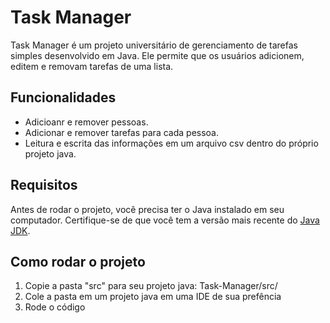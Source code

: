 # Task Manager

Task Manager é um projeto universitário de gerenciamento de tarefas simples desenvolvido em Java. Ele permite que os usuários adicionem, editem e removam tarefas de uma lista.

## Funcionalidades

- Adicioanr e remover pessoas.
- Adicionar e remover tarefas para cada pessoa.
- Leitura e escrita das informações em um arquivo csv dentro do próprio projeto java.

## Requisitos

Antes de rodar o projeto, você precisa ter o Java instalado em seu computador. Certifique-se de que você tem a versão mais recente do [Java JDK](https://www.oracle.com/java/technologies/javase-jdk11-downloads.html).

## Como rodar o projeto

1. Copie a pasta "src" para seu projeto java:
  Task-Manager/src/
2. Cole a pasta em um projeto java em uma IDE de sua prefência
3. Rode o código
   
